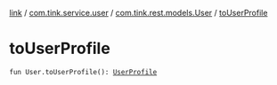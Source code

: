 [link](../../index.md) / [com.tink.service.user](../index.md) / [com.tink.rest.models.User](index.md) / [toUserProfile](./to-user-profile.md)

# toUserProfile

`fun User.toUserProfile(): `[`UserProfile`](../../com.tink.model.user/-user-profile/index.md)